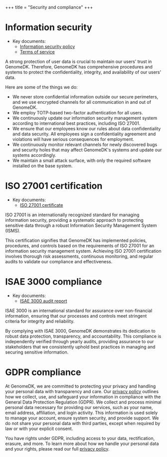 +++
title = "Security and compliance"
+++

# Information security

* Key documents:
    * [Information security policy](./p05-information-security-policy.pdf)
    * [Terms of service](@/terms.md)

A strong protection of user data is crucial to maintain our users' trust in GenomeDK. Therefore, GenomeDK has comprehensive procedures and systems to protect the confidentiality, integrity, and availability of our users' data.

Here are some of the things we do:

* We never store confidential information outside our secure perimeters, and we use encrypted channels for all communication in and out of GenomeDK.
* We employ TOTP-based two-factor authentication for all users.
* We continuously update our information security management system according to international best practices, including ISO 27001.
* We ensure that our employees know our rules about data confidentiality and data security. All employees sign a confidentiality agreement and violations will have serious consequences for employment.
* We continuously monitor relevant channels for newly discovered bugs and security holes that may affect GenomeDK's systems and update our systems accordingly.
* We maintain a small attack surface, with only the required software installed on the base system.

# ISO 27001 certification

* Key documents:
    * [ISO 27001 certificate](https://www.iafcertsearch.org/certification/AaethixdVmtZnb852z0uz7Sk)

ISO 27001 is an internationally recognized standard for managing information security, providing a systematic approach to protecting sensitive data through a robust Information Security Management System (ISMS).

This certification signifies that GenomeDK has implemented policies, procedures, and controls based on the requirements of ISO 27001 for an information security management system. Achieving ISO 27001 certification involves thorough risk assessments, continuous monitoring, and regular audits to validate our compliance and effectiveness.

# ISAE 3000 compliance

* Key documents:
    * [ISAE 3000 audit report](./ISAE_3000_ITGC_-_GenomeDK_2025_UK.pdf)

ISAE 3000 is an international standard for assurance over non-financial information, ensuring that our processes and controls meet stringent criteria for integrity and reliability.

By complying with ISAE 3000, GenomeDK demonstrates its dedication to robust data protection, transparency, and accountability. This compliance is independently verified through yearly audits, providing assurance to our stakeholders that we consistently uphold best practices in managing and securing sensitive information.

# GDPR compliance

At GenomeDK, we are committed to protecting your privacy and handling your personal data with transparency and care. Our [privacy policy](@/privacy.md) outlines how we collect, use, and safeguard your information in compliance with the General Data Protection Regulation (GDPR). We collect and process minimal personal data necessary for providing our services, such as your name, email address, affiliation, and login activity. This information is used solely to manage your account, ensure system security, and provide support. We do not share your personal data with third parties, except when required by law or with your explicit consent.

You have rights under GDPR, including access to your data, rectification, erasure, and more. To learn more about how we handle your personal data and your rights, please read our full [privacy policy](@/privacy.md).
